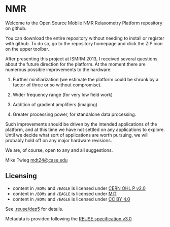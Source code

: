 NMR
===

Welcome to the Open Source Mobile NMR Relaxometry Platform repository on github.

You can download the entire repository without needing to install or register with github. To do so, go to the repository homepage and click the ZIP icon on the upper toolbar.

After presenting this project at ISMRM 2013, I received several questions about the future direction for the platform. At the moment there are numerous possible improvements to the hardware:

1. Further minitiarization (we estimate the platform could be shrunk by a factor of three or so without compromise).

2. Wider frequency range (for very low field work)

3. Addition of gradient amplifiers (imaging)

4. Greater processing power, for standalone data processing.

Such improvements should be driven by the intended applications of the platform, and at this time we have not settled on any applications to explore.  Until we decide what sort of applications are worth pursuing, we will probably hold off on any major hardware revisions.

We are, of course, open to any and all suggestions.

Mike Twieg
mdt24@case.edu

## Licensing

- content in `/BOMs` and `/EAGLE` is licensed under [CERN OHL P v2.0](LICENSES/CERN-OHL-P-2.0)
- content in `/BOMs` and `/EAGLE` is licensed under [MIT](LICENSES/MIT)
- content in `/BOMs` and `/EAGLE` is licensed under [CC BY 4.0](LICENSES/CC-BY-4.0)

See [.reuse/dep5](.reuse/dep5) for details.

Metadata is provided following the [REUSE specification v3.0](https://reuse.software/spec/)
